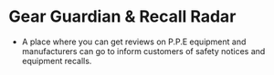 # Gear Guardian & Recall Radar

- A place where you can get reviews on P.P.E equipment and manufacturers can go to inform customers of safety notices and equipment recalls.
